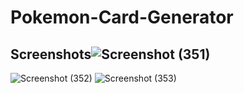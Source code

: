 # Pokemon-Card-Generator

## Screenshots![Screenshot (351)](https://user-images.githubusercontent.com/72438431/227708511-821f2c5b-e28f-43f4-ba0b-f257aa44e3f9.png)
![Screenshot (352)](https://user-images.githubusercontent.com/72438431/227708515-2e2d620f-63be-4c2a-b0fe-84a4fe2439d9.png)
![Screenshot (353)](https://user-images.githubusercontent.com/72438431/227708516-7e677931-4667-4715-bedd-b72634cbd7b4.png)
